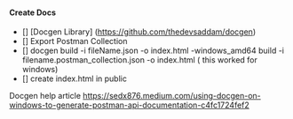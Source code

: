 #### Create Docs

- [] [Docgen Library] (https://github.com/thedevsaddam/docgen)
- [] Export Postman Collection
- [] docgen build -i fileName.json -o index.html
  -windows_amd64 build -i filename.postman_collection.json -o index.html ( this worked for windows)
- [] create index.html in public

Docgen help article
https://sedx876.medium.com/using-docgen-on-windows-to-generate-postman-api-documentation-c4fc1724fef2

